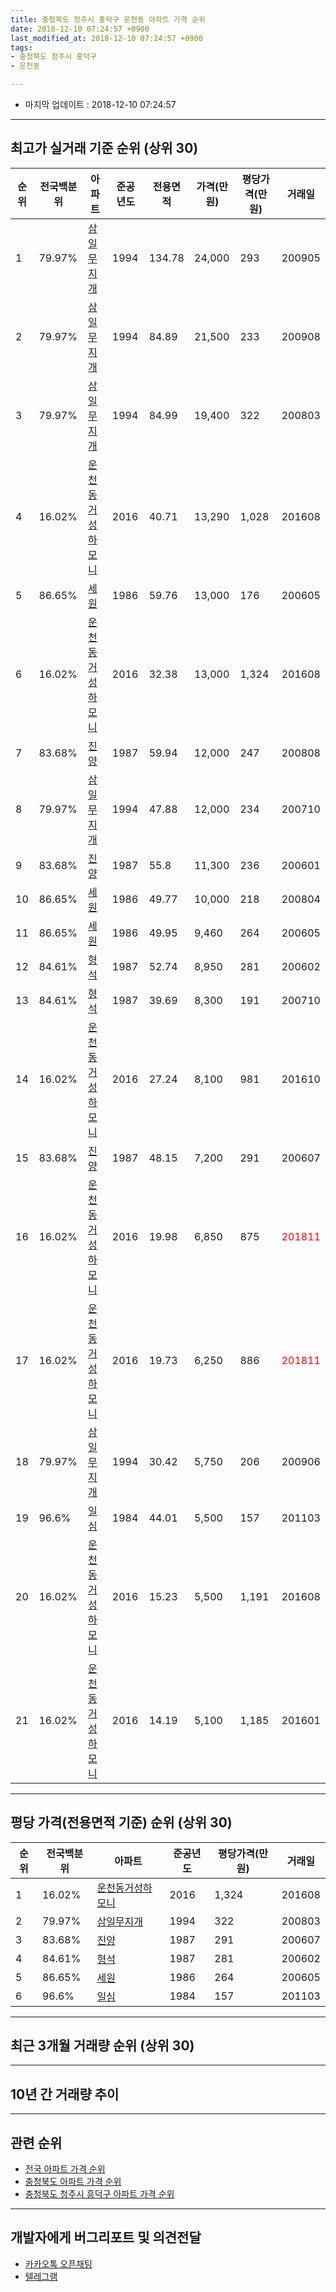 ```yaml
---
title: 충청북도 청주시 흥덕구 운천동 아파트 가격 순위
date: 2018-12-10 07:24:57 +0900
last_modified_at: 2018-12-10 07:24:57 +0900
tags:
- 충청북도 청주시 흥덕구
- 운천동

---
```


* 마지막 업데이트 : 2018-12-10 07:24:57

---

## 최고가 실거래 기준 순위 (상위 30)


|순위|전국백분위|아파트|준공년도|전용면적|가격(만원)|평당가격(만원)|거래일|
|---|---|---|---|---|---|---|---|
|1|79.97%|[삼일무지개](https://search.naver.com/search.naver?query=%EC%B6%A9%EC%B2%AD%EB%B6%81%EB%8F%84+%EC%B2%AD%EC%A3%BC%EC%8B%9C+%ED%9D%A5%EB%8D%95%EA%B5%AC+%EC%9A%B4%EC%B2%9C%EB%8F%99+%EC%82%BC%EC%9D%BC%EB%AC%B4%EC%A7%80%EA%B0%9C)|1994|134.78|24,000|293|200905|
|2|79.97%|[삼일무지개](https://search.naver.com/search.naver?query=%EC%B6%A9%EC%B2%AD%EB%B6%81%EB%8F%84+%EC%B2%AD%EC%A3%BC%EC%8B%9C+%ED%9D%A5%EB%8D%95%EA%B5%AC+%EC%9A%B4%EC%B2%9C%EB%8F%99+%EC%82%BC%EC%9D%BC%EB%AC%B4%EC%A7%80%EA%B0%9C)|1994|84.89|21,500|233|200908|
|3|79.97%|[삼일무지개](https://search.naver.com/search.naver?query=%EC%B6%A9%EC%B2%AD%EB%B6%81%EB%8F%84+%EC%B2%AD%EC%A3%BC%EC%8B%9C+%ED%9D%A5%EB%8D%95%EA%B5%AC+%EC%9A%B4%EC%B2%9C%EB%8F%99+%EC%82%BC%EC%9D%BC%EB%AC%B4%EC%A7%80%EA%B0%9C)|1994|84.99|19,400|322|200803|
|4|16.02%|[운천동거성하모니](https://search.naver.com/search.naver?query=%EC%B6%A9%EC%B2%AD%EB%B6%81%EB%8F%84+%EC%B2%AD%EC%A3%BC%EC%8B%9C+%ED%9D%A5%EB%8D%95%EA%B5%AC+%EC%9A%B4%EC%B2%9C%EB%8F%99+%EC%9A%B4%EC%B2%9C%EB%8F%99%EA%B1%B0%EC%84%B1%ED%95%98%EB%AA%A8%EB%8B%88)|2016|40.71|13,290|1,028|201608|
|5|86.65%|[세원](https://search.naver.com/search.naver?query=%EC%B6%A9%EC%B2%AD%EB%B6%81%EB%8F%84+%EC%B2%AD%EC%A3%BC%EC%8B%9C+%ED%9D%A5%EB%8D%95%EA%B5%AC+%EC%9A%B4%EC%B2%9C%EB%8F%99+%EC%84%B8%EC%9B%90)|1986|59.76|13,000|176|200605|
|6|16.02%|[운천동거성하모니](https://search.naver.com/search.naver?query=%EC%B6%A9%EC%B2%AD%EB%B6%81%EB%8F%84+%EC%B2%AD%EC%A3%BC%EC%8B%9C+%ED%9D%A5%EB%8D%95%EA%B5%AC+%EC%9A%B4%EC%B2%9C%EB%8F%99+%EC%9A%B4%EC%B2%9C%EB%8F%99%EA%B1%B0%EC%84%B1%ED%95%98%EB%AA%A8%EB%8B%88)|2016|32.38|13,000|1,324|201608|
|7|83.68%|[진양](https://search.naver.com/search.naver?query=%EC%B6%A9%EC%B2%AD%EB%B6%81%EB%8F%84+%EC%B2%AD%EC%A3%BC%EC%8B%9C+%ED%9D%A5%EB%8D%95%EA%B5%AC+%EC%9A%B4%EC%B2%9C%EB%8F%99+%EC%A7%84%EC%96%91)|1987|59.94|12,000|247|200808|
|8|79.97%|[삼일무지개](https://search.naver.com/search.naver?query=%EC%B6%A9%EC%B2%AD%EB%B6%81%EB%8F%84+%EC%B2%AD%EC%A3%BC%EC%8B%9C+%ED%9D%A5%EB%8D%95%EA%B5%AC+%EC%9A%B4%EC%B2%9C%EB%8F%99+%EC%82%BC%EC%9D%BC%EB%AC%B4%EC%A7%80%EA%B0%9C)|1994|47.88|12,000|234|200710|
|9|83.68%|[진양](https://search.naver.com/search.naver?query=%EC%B6%A9%EC%B2%AD%EB%B6%81%EB%8F%84+%EC%B2%AD%EC%A3%BC%EC%8B%9C+%ED%9D%A5%EB%8D%95%EA%B5%AC+%EC%9A%B4%EC%B2%9C%EB%8F%99+%EC%A7%84%EC%96%91)|1987|55.8|11,300|236|200601|
|10|86.65%|[세원](https://search.naver.com/search.naver?query=%EC%B6%A9%EC%B2%AD%EB%B6%81%EB%8F%84+%EC%B2%AD%EC%A3%BC%EC%8B%9C+%ED%9D%A5%EB%8D%95%EA%B5%AC+%EC%9A%B4%EC%B2%9C%EB%8F%99+%EC%84%B8%EC%9B%90)|1986|49.77|10,000|218|200804|
|11|86.65%|[세원](https://search.naver.com/search.naver?query=%EC%B6%A9%EC%B2%AD%EB%B6%81%EB%8F%84+%EC%B2%AD%EC%A3%BC%EC%8B%9C+%ED%9D%A5%EB%8D%95%EA%B5%AC+%EC%9A%B4%EC%B2%9C%EB%8F%99+%EC%84%B8%EC%9B%90)|1986|49.95|9,460|264|200605|
|12|84.61%|[형석](https://search.naver.com/search.naver?query=%EC%B6%A9%EC%B2%AD%EB%B6%81%EB%8F%84+%EC%B2%AD%EC%A3%BC%EC%8B%9C+%ED%9D%A5%EB%8D%95%EA%B5%AC+%EC%9A%B4%EC%B2%9C%EB%8F%99+%ED%98%95%EC%84%9D)|1987|52.74|8,950|281|200602|
|13|84.61%|[형석](https://search.naver.com/search.naver?query=%EC%B6%A9%EC%B2%AD%EB%B6%81%EB%8F%84+%EC%B2%AD%EC%A3%BC%EC%8B%9C+%ED%9D%A5%EB%8D%95%EA%B5%AC+%EC%9A%B4%EC%B2%9C%EB%8F%99+%ED%98%95%EC%84%9D)|1987|39.69|8,300|191|200710|
|14|16.02%|[운천동거성하모니](https://search.naver.com/search.naver?query=%EC%B6%A9%EC%B2%AD%EB%B6%81%EB%8F%84+%EC%B2%AD%EC%A3%BC%EC%8B%9C+%ED%9D%A5%EB%8D%95%EA%B5%AC+%EC%9A%B4%EC%B2%9C%EB%8F%99+%EC%9A%B4%EC%B2%9C%EB%8F%99%EA%B1%B0%EC%84%B1%ED%95%98%EB%AA%A8%EB%8B%88)|2016|27.24|8,100|981|201610|
|15|83.68%|[진양](https://search.naver.com/search.naver?query=%EC%B6%A9%EC%B2%AD%EB%B6%81%EB%8F%84+%EC%B2%AD%EC%A3%BC%EC%8B%9C+%ED%9D%A5%EB%8D%95%EA%B5%AC+%EC%9A%B4%EC%B2%9C%EB%8F%99+%EC%A7%84%EC%96%91)|1987|48.15|7,200|291|200607|
|16|16.02%|[운천동거성하모니](https://search.naver.com/search.naver?query=%EC%B6%A9%EC%B2%AD%EB%B6%81%EB%8F%84+%EC%B2%AD%EC%A3%BC%EC%8B%9C+%ED%9D%A5%EB%8D%95%EA%B5%AC+%EC%9A%B4%EC%B2%9C%EB%8F%99+%EC%9A%B4%EC%B2%9C%EB%8F%99%EA%B1%B0%EC%84%B1%ED%95%98%EB%AA%A8%EB%8B%88)|2016|19.98|6,850|875|<span style="color:red">201811</span>|
|17|16.02%|[운천동거성하모니](https://search.naver.com/search.naver?query=%EC%B6%A9%EC%B2%AD%EB%B6%81%EB%8F%84+%EC%B2%AD%EC%A3%BC%EC%8B%9C+%ED%9D%A5%EB%8D%95%EA%B5%AC+%EC%9A%B4%EC%B2%9C%EB%8F%99+%EC%9A%B4%EC%B2%9C%EB%8F%99%EA%B1%B0%EC%84%B1%ED%95%98%EB%AA%A8%EB%8B%88)|2016|19.73|6,250|886|<span style="color:red">201811</span>|
|18|79.97%|[삼일무지개](https://search.naver.com/search.naver?query=%EC%B6%A9%EC%B2%AD%EB%B6%81%EB%8F%84+%EC%B2%AD%EC%A3%BC%EC%8B%9C+%ED%9D%A5%EB%8D%95%EA%B5%AC+%EC%9A%B4%EC%B2%9C%EB%8F%99+%EC%82%BC%EC%9D%BC%EB%AC%B4%EC%A7%80%EA%B0%9C)|1994|30.42|5,750|206|200906|
|19|96.6%|[일심](https://search.naver.com/search.naver?query=%EC%B6%A9%EC%B2%AD%EB%B6%81%EB%8F%84+%EC%B2%AD%EC%A3%BC%EC%8B%9C+%ED%9D%A5%EB%8D%95%EA%B5%AC+%EC%9A%B4%EC%B2%9C%EB%8F%99+%EC%9D%BC%EC%8B%AC)|1984|44.01|5,500|157|201103|
|20|16.02%|[운천동거성하모니](https://search.naver.com/search.naver?query=%EC%B6%A9%EC%B2%AD%EB%B6%81%EB%8F%84+%EC%B2%AD%EC%A3%BC%EC%8B%9C+%ED%9D%A5%EB%8D%95%EA%B5%AC+%EC%9A%B4%EC%B2%9C%EB%8F%99+%EC%9A%B4%EC%B2%9C%EB%8F%99%EA%B1%B0%EC%84%B1%ED%95%98%EB%AA%A8%EB%8B%88)|2016|15.23|5,500|1,191|201608|
|21|16.02%|[운천동거성하모니](https://search.naver.com/search.naver?query=%EC%B6%A9%EC%B2%AD%EB%B6%81%EB%8F%84+%EC%B2%AD%EC%A3%BC%EC%8B%9C+%ED%9D%A5%EB%8D%95%EA%B5%AC+%EC%9A%B4%EC%B2%9C%EB%8F%99+%EC%9A%B4%EC%B2%9C%EB%8F%99%EA%B1%B0%EC%84%B1%ED%95%98%EB%AA%A8%EB%8B%88)|2016|14.19|5,100|1,185|201601|


---

## 평당 가격(전용면적 기준) 순위 (상위 30)


|순위|전국백분위|아파트|준공년도|평당가격(만원)|거래일|
|---|---|---|---|---|---|
|1|16.02%|[운천동거성하모니](https://search.naver.com/search.naver?query=%EC%B6%A9%EC%B2%AD%EB%B6%81%EB%8F%84+%EC%B2%AD%EC%A3%BC%EC%8B%9C+%ED%9D%A5%EB%8D%95%EA%B5%AC+%EC%9A%B4%EC%B2%9C%EB%8F%99+%EC%9A%B4%EC%B2%9C%EB%8F%99%EA%B1%B0%EC%84%B1%ED%95%98%EB%AA%A8%EB%8B%88)|2016|1,324|201608|
|2|79.97%|[삼일무지개](https://search.naver.com/search.naver?query=%EC%B6%A9%EC%B2%AD%EB%B6%81%EB%8F%84+%EC%B2%AD%EC%A3%BC%EC%8B%9C+%ED%9D%A5%EB%8D%95%EA%B5%AC+%EC%9A%B4%EC%B2%9C%EB%8F%99+%EC%82%BC%EC%9D%BC%EB%AC%B4%EC%A7%80%EA%B0%9C)|1994|322|200803|
|3|83.68%|[진양](https://search.naver.com/search.naver?query=%EC%B6%A9%EC%B2%AD%EB%B6%81%EB%8F%84+%EC%B2%AD%EC%A3%BC%EC%8B%9C+%ED%9D%A5%EB%8D%95%EA%B5%AC+%EC%9A%B4%EC%B2%9C%EB%8F%99+%EC%A7%84%EC%96%91)|1987|291|200607|
|4|84.61%|[형석](https://search.naver.com/search.naver?query=%EC%B6%A9%EC%B2%AD%EB%B6%81%EB%8F%84+%EC%B2%AD%EC%A3%BC%EC%8B%9C+%ED%9D%A5%EB%8D%95%EA%B5%AC+%EC%9A%B4%EC%B2%9C%EB%8F%99+%ED%98%95%EC%84%9D)|1987|281|200602|
|5|86.65%|[세원](https://search.naver.com/search.naver?query=%EC%B6%A9%EC%B2%AD%EB%B6%81%EB%8F%84+%EC%B2%AD%EC%A3%BC%EC%8B%9C+%ED%9D%A5%EB%8D%95%EA%B5%AC+%EC%9A%B4%EC%B2%9C%EB%8F%99+%EC%84%B8%EC%9B%90)|1986|264|200605|
|6|96.6%|[일심](https://search.naver.com/search.naver?query=%EC%B6%A9%EC%B2%AD%EB%B6%81%EB%8F%84+%EC%B2%AD%EC%A3%BC%EC%8B%9C+%ED%9D%A5%EB%8D%95%EA%B5%AC+%EC%9A%B4%EC%B2%9C%EB%8F%99+%EC%9D%BC%EC%8B%AC)|1984|157|201103|


---

## 최근 3개월 거래량 순위 (상위 30)


<div style="width:100%;">
    <canvas id="deal_count_ranking" height="250"></canvas>
</div>


<script>
new Chart(document.getElementById("deal_count_ranking"), {
    type: 'horizontalBar',
    data: {
        labels: ['삼일무지개', '세원', '진양', '운천동거성하모니'],
        datasets: [{
            label: '실거래 수',
            data: [6, 5, 2, 2],
            borderColor: "rgba(255, 0, 128, 1)",
            backgroundColor: "rgba(255, 0, 128, 0.5)",
            fill: false,
        }]
    },
    options: {
        responsive: true,
        title: {
            display: true,
            text: '최근 3개월 거래량 순위'
        },
        tooltips: {
            mode: 'index',
            intersect: false,
            callbacks: {
                title: function(tooltipItems, data) {
                    return "실거래 수:";
                },
                label: function(tooltipItem, data) {
                    return data.labels[tooltipItem.index] + ": " + tooltipItem.xLabel;
                }
            }
        },
        hover: {
            mode: 'nearest',
            intersect: true
        },
        scales: {
            xAxes: [{
                display: true,
                scaleLabel: {
                    display: true,
                    labelString: '실거래 수'
                },
                ticks: {
                    suggestedMin: 0,
                }
            }],
            yAxes: [{
                display: true,
                ticks: {
                    autoSkip: false,
                    callback: function(value, index, values) {
                        if (value.length > 15)
                            return value.substr(0, 13) + "...";
                        else
                            return value;
                    }
                },
                scaleLabel: {
                    display: false,
                }
            }]
        }
    }
});

</script>


---

## 10년 간 거래량 추이


<div style="width:100%;">
    <canvas id="deal_progress" height="250"></canvas>
</div>

<script>
new Chart(document.getElementById("deal_progress"), {
    type: 'line',
    data: {
        labels: ['200812','200901','200902','200903','200904','200905','200906','200907','200908','200909','200910','200911','200912','201001','201002','201003','201004','201005','201006','201007','201008','201009','201010','201011','201012','201101','201102','201103','201104','201105','201106','201107','201108','201109','201110','201111','201112','201201','201202','201203','201204','201205','201206','201207','201208','201209','201210','201211','201212','201301','201302','201303','201304','201305','201306','201307','201308','201309','201310','201311','201312','201401','201402','201403','201404','201405','201406','201407','201408','201409','201410','201411','201412','201501','201502','201503','201504','201505','201506','201507','201508','201509','201510','201511','201512','201601','201602','201603','201604','201605','201606','201607','201608','201609','201610','201611','201612','201701','201702','201703','201704','201705','201706','201707','201708','201709','201710','201711','201712','201801','201802','201803','201804','201805','201806','201807','201808','201809','201810','201811','201812'],
        datasets: [{
            label: '실거래 수',
            pointRadius: 1,
            data: [7, 8, 12, 12, 7, 7, 8, 8, 13, 9, 15, 10, 10, 10, 11, 9, 18, 15, 7, 7, 10, 6, 10, 17, 6, 13, 11, 9, 14, 9, 11, 9, 12, 13, 9, 6, 4, 11, 18, 11, 16, 5, 4, 5, 6, 8, 12, 15, 10, 8, 9, 16, 9, 9, 8, 6, 4, 9, 7, 6, 4, 8, 10, 9, 7, 13, 9, 3, 11, 12, 5, 9, 10, 10, 14, 19, 15, 16, 10, 9, 12, 8, 8, 6, 3, 6, 10, 11, 10, 11, 4, 9, 12, 6, 10, 11, 8, 4, 4, 8, 9, 7, 2, 4, 6, 6, 10, 2, 6, 7, 7, 8, 7, 9, 6, 5, 5, 6, 6, 8, 1],
            borderColor: "rgba(255, 201, 14, 1)",
            backgroundColor: "rgba(255, 201, 14, 0.5)",
            fill: true,
        }]
    },
    options: {
        responsive: true,
        title: {
            display: true,
            text: '10년간 거래량 추이'
        },
        tooltips: {
            mode: 'index',
            intersect: false,
        },
        hover: {
            mode: 'nearest',
            intersect: true
        },
        scales: {
            xAxes: [{
                display: true,
                scaleLabel: {
                    display: true,
                    labelString: '년/월'
                }
            }],
            yAxes: [{
                display: true,
                ticks: {
                    suggestedMin: 0,
                },
                scaleLabel: {
                    display: true,
                    labelString: '실거래 수'
                }
            }]
        }
    }
});

</script>


---

## 관련 순위

- [전국 아파트 가격 순위](https://inasie.github.io/apt-ranking/전국)
- [충청북도 아파트 가격 순위](https://inasie.github.io/apt-ranking/충청북도)
- [충청북도 청주시 흥덕구 아파트 가격 순위](https://inasie.github.io/apt-ranking/충청북도-청주시-흥덕구)


---

## 개발자에게 버그리포트 및 의견전달

- [카카오톡 오픈채팅](https://open.kakao.com/o/gLJUAP4)
- [텔레그램](https://t.me/inasie)

